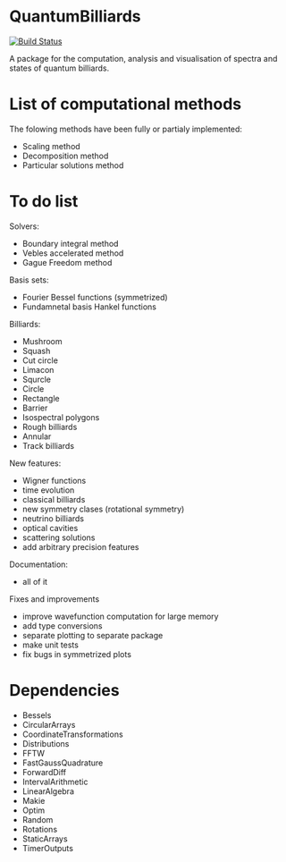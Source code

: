 # QuantumBilliards

[![Build Status](https://github.com/clozej/QuantumBilliards.jl/actions/workflows/CI.yml/badge.svg?branch=main)](https://github.com/clozej/QuantumBilliards.jl/actions/workflows/CI.yml?query=branch%3Amain)

A package for the computation, analysis and visualisation of spectra and states of quantum billiards. 

# List of computational methods
The folowing methods have been fully or partialy implemented:
- Scaling method 
- Decomposition method
- Particular solutions method
# To do list
Solvers:
- Boundary integral method
- Vebles accelerated method
- Gague Freedom method

Basis sets:
- Fourier Bessel functions (symmetrized)
- Fundamnetal basis Hankel functions

Billiards:
- Mushroom
- Squash
- Cut circle
- Limacon
- Squrcle
- Circle
- Rectangle
- Barrier
- Isospectral polygons
- Rough billiards
- Annular
- Track billiards

New features:
- Wigner functions
- time evolution
- classical billiards
- new symmetry clases (rotational symmetry)
- neutrino billiards
- optical cavities
- scattering solutions
- add arbitrary precision features

Documentation:
- all of it

Fixes and improvements
- improve wavefunction computation for large memory
- add type conversions
- separate plotting to separate package
- make unit tests
- fix bugs in symmetrized plots


# Dependencies
- Bessels
- CircularArrays
- CoordinateTransformations
- Distributions
- FFTW 
- FastGaussQuadrature
- ForwardDiff
- IntervalArithmetic
- LinearAlgebra
- Makie
- Optim
- Random
- Rotations
- StaticArrays
- TimerOutputs